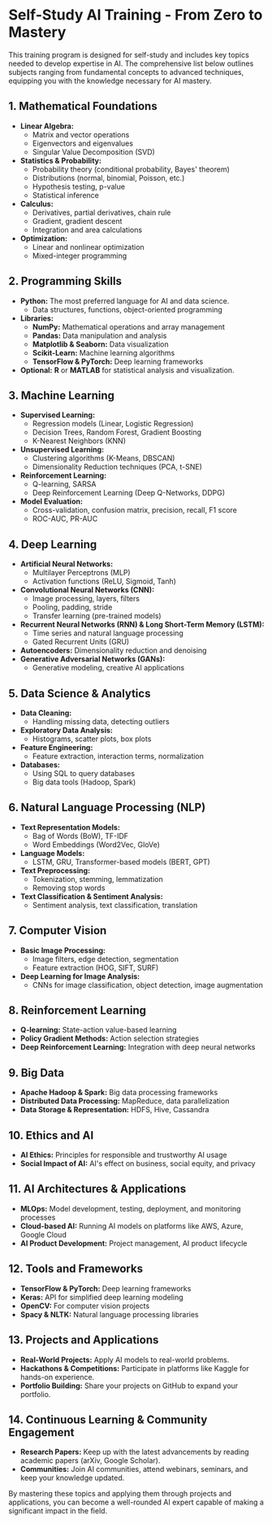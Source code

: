 
# Self-Study AI Training - From Zero to Mastery

This training program is designed for self-study and includes key topics needed to develop expertise in AI. The comprehensive list below outlines subjects ranging from fundamental concepts to advanced techniques, equipping you with the knowledge necessary for AI mastery.

## 1. **Mathematical Foundations**

- **Linear Algebra:**
  - Matrix and vector operations
  - Eigenvectors and eigenvalues
  - Singular Value Decomposition (SVD)
- **Statistics & Probability:**
  - Probability theory (conditional probability, Bayes' theorem)
  - Distributions (normal, binomial, Poisson, etc.)
  - Hypothesis testing, p-value
  - Statistical inference
- **Calculus:**
  - Derivatives, partial derivatives, chain rule
  - Gradient, gradient descent
  - Integration and area calculations
- **Optimization:**
  - Linear and nonlinear optimization
  - Mixed-integer programming

## 2. **Programming Skills**

- **Python:** The most preferred language for AI and data science.
  - Data structures, functions, object-oriented programming
- **Libraries:**
  - **NumPy:** Mathematical operations and array management
  - **Pandas:** Data manipulation and analysis
  - **Matplotlib & Seaborn:** Data visualization
  - **Scikit-Learn:** Machine learning algorithms
  - **TensorFlow & PyTorch:** Deep learning frameworks
- **Optional:** **R** or **MATLAB** for statistical analysis and visualization.

## 3. **Machine Learning**

- **Supervised Learning:**
  - Regression models (Linear, Logistic Regression)
  - Decision Trees, Random Forest, Gradient Boosting
  - K-Nearest Neighbors (KNN)
- **Unsupervised Learning:**
  - Clustering algorithms (K-Means, DBSCAN)
  - Dimensionality Reduction techniques (PCA, t-SNE)
- **Reinforcement Learning:**
  - Q-learning, SARSA
  - Deep Reinforcement Learning (Deep Q-Networks, DDPG)
- **Model Evaluation:**
  - Cross-validation, confusion matrix, precision, recall, F1 score
  - ROC-AUC, PR-AUC

## 4. **Deep Learning**

- **Artificial Neural Networks:**
  - Multilayer Perceptrons (MLP)
  - Activation functions (ReLU, Sigmoid, Tanh)
- **Convolutional Neural Networks (CNN):**
  - Image processing, layers, filters
  - Pooling, padding, stride
  - Transfer learning (pre-trained models)
- **Recurrent Neural Networks (RNN) & Long Short-Term Memory (LSTM):**
  - Time series and natural language processing
  - Gated Recurrent Units (GRU)
- **Autoencoders:** Dimensionality reduction and denoising
- **Generative Adversarial Networks (GANs):**
  - Generative modeling, creative AI applications

## 5. **Data Science & Analytics**

- **Data Cleaning:**
  - Handling missing data, detecting outliers
- **Exploratory Data Analysis:**
  - Histograms, scatter plots, box plots
- **Feature Engineering:**
  - Feature extraction, interaction terms, normalization
- **Databases:**
  - Using SQL to query databases
  - Big data tools (Hadoop, Spark)

## 6. **Natural Language Processing (NLP)**

- **Text Representation Models:**
  - Bag of Words (BoW), TF-IDF
  - Word Embeddings (Word2Vec, GloVe)
- **Language Models:**
  - LSTM, GRU, Transformer-based models (BERT, GPT)
- **Text Preprocessing:**
  - Tokenization, stemming, lemmatization
  - Removing stop words
- **Text Classification & Sentiment Analysis:**
  - Sentiment analysis, text classification, translation

## 7. **Computer Vision**

- **Basic Image Processing:**
  - Image filters, edge detection, segmentation
  - Feature extraction (HOG, SIFT, SURF)
- **Deep Learning for Image Analysis:**
  - CNNs for image classification, object detection, image augmentation

## 8. **Reinforcement Learning**

- **Q-learning:** State-action value-based learning
- **Policy Gradient Methods:** Action selection strategies
- **Deep Reinforcement Learning:** Integration with deep neural networks

## 9. **Big Data**

- **Apache Hadoop & Spark:** Big data processing frameworks
- **Distributed Data Processing:** MapReduce, data parallelization
- **Data Storage & Representation:** HDFS, Hive, Cassandra

## 10. **Ethics and AI**

- **AI Ethics:** Principles for responsible and trustworthy AI usage
- **Social Impact of AI:** AI's effect on business, social equity, and privacy

## 11. **AI Architectures & Applications**

- **MLOps:** Model development, testing, deployment, and monitoring processes
- **Cloud-based AI:** Running AI models on platforms like AWS, Azure, Google Cloud
- **AI Product Development:** Project management, AI product lifecycle

## 12. **Tools and Frameworks**

- **TensorFlow & PyTorch:** Deep learning frameworks
- **Keras:** API for simplified deep learning modeling
- **OpenCV:** For computer vision projects
- **Spacy & NLTK:** Natural language processing libraries

## 13. **Projects and Applications**

- **Real-World Projects:** Apply AI models to real-world problems.
- **Hackathons & Competitions:** Participate in platforms like Kaggle for hands-on experience.
- **Portfolio Building:** Share your projects on GitHub to expand your portfolio.

## 14. **Continuous Learning & Community Engagement**

- **Research Papers:** Keep up with the latest advancements by reading academic papers (arXiv, Google Scholar).
- **Communities:** Join AI communities, attend webinars, seminars, and keep your knowledge updated.

By mastering these topics and applying them through projects and applications, you can become a well-rounded AI expert capable of making a significant impact in the field.
